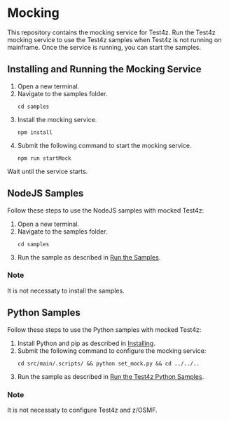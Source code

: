 # Mocking
This repository contains the mocking service for Test4z. Run the Test4z mocking service to use the Test4z samples when Test4z is not running on mainframe. Once the service is running, you can start the samples.

## Installing and Running the Mocking Service
1. Open a new terminal.
2. Navigate to the samples folder.
   ```
   cd samples
   ```
3. Install the mocking service.
   ```
   npm install
   ```
4. Submit the following command to start the mocking service.
   ```
   npm run startMock
   ```
Wait until the service starts.

## NodeJS Samples
Follow these steps to use the NodeJS samples with mocked Test4z:
1. Open a new terminal.
2. Navigate to the samples folder.
   ```
   cd samples
   ```
3. Run the sample as described in [Run the Samples](/samples/nodejs#run-the-samples).
### Note
It is not necessaty to install the samples.

## Python Samples
Follow these steps to use the Python samples with mocked Test4z:
1. Install Python and pip as described in [Installing](/samples/python/README.md#installing).
2. Submit the following command to configure the mocking service:
    ```
   cd src/main/.scripts/ && python set_mock.py && cd ../../..
   ```
3. Run the sample as described in [Run the Test4z Python Samples](/samples/python/README.md#run-test4z-python-samples).
### Note
It is not necessaty to configure Test4z and z/OSMF.
